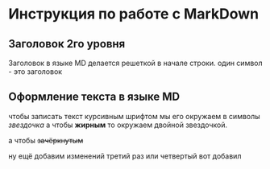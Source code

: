 # Инструкция по работе с MarkDown

## Заголовок 2го уровня

Заголовок в языке MD делается решеткой в начале строки. 
один символ - это заголовок 

## Оформление текста в языке MD

чтобы записать текст курсивным шрифтом мы его окружаем в символы *звездочка* а чтобы **жирным** то окружаем двойной звездочкой.

а чтобы ~~зачёркнутым~~ 

ну ещё добавим изменений третий раз или четвертый
вот добавил
